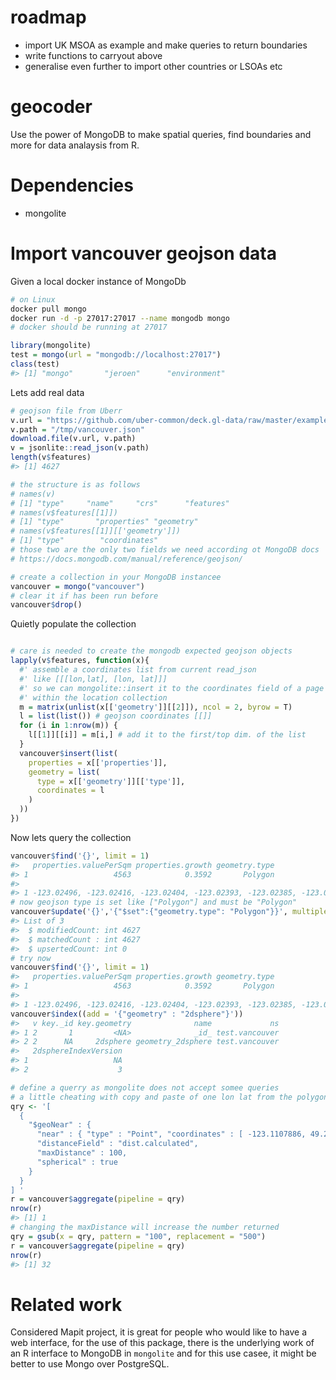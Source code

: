 
<!-- [![Travis build status](https://travis-ci.org/layik/geocoder.svg?branch=master)](https://travis-ci.org/layik/geocoder) -->

<!-- [![codecov](https://codecov.io/gh/layik/geocoder/branch/master/graph/badge.svg)](https://codecov.io/gh/layik/geocoder) -->

<!-- README.md is generated from README.Rmd. Please edit that file -->

# roadmap
 * import UK MSOA as example and make queries to return boundaries
 * write functions to carryout above
 * generalise even further to import other countries or LSOAs etc
 
# geocoder

Use the power of MongoDB to make spatial queries, find boundaries and
more for data analaysis from R.

# Dependencies

  - mongolite

# Import vancouver geojson data

Given a local docker instance of MongoDb

``` bash
# on Linux
docker pull mongo
docker run -d -p 27017:27017 --name mongodb mongo
# docker should be running at 27017
```

``` r
library(mongolite)
test = mongo(url = "mongodb://localhost:27017")
class(test)
#> [1] "mongo"       "jeroen"      "environment"
```

Lets add real data

``` r
# geojson file from Uberr
v.url = "https://github.com/uber-common/deck.gl-data/raw/master/examples/geojson/vancouver-blocks.json"
v.path = "/tmp/vancouver.json"
download.file(v.url, v.path)
v = jsonlite::read_json(v.path)
length(v$features)
#> [1] 4627

# the structure is as follows
# names(v)
# [1] "type"     "name"     "crs"      "features"
# names(v$features[[1]])
# [1] "type"       "properties" "geometry"
# names(v$features[[1]][['geometry']])
# [1] "type"        "coordinates"
# those two are the only two fields we need according ot MongoDB docs
# https://docs.mongodb.com/manual/reference/geojson/

# create a collection in your MongoDB instancee
vancouver = mongo("vancouver")
# clear it if has been run before
vancouver$drop()
```

Quietly populate the collection

``` r

# care is needed to create the mongodb expected geojson objects
lapply(v$features, function(x){
  #' assemble a coordinates list from current read_json
  #' like [[[lon,lat], [lon, lat]]]
  #' so we can mongolite::insert it to the coordinates field of a page
  #' within the location collection
  m = matrix(unlist(x[['geometry']][[2]]), ncol = 2, byrow = T)
  l = list(list()) # geojson coordinates [[]]
  for (i in 1:nrow(m)) {
    l[[1]][[i]] = m[i,] # add it to the first/top dim. of the list
  }
  vancouver$insert(list(
    properties = x[['properties']],
    geometry = list(
      type = x[['geometry']][['type']],
      coordinates = l
    )
  ))
})
```

Now lets query the collection

``` r
vancouver$find('{}', limit = 1)
#>   properties.valuePerSqm properties.growth geometry.type
#> 1                   4563            0.3592       Polygon
#>                                                                                                                                                             geometry.coordinates
#> 1 -123.02496, -123.02416, -123.02404, -123.02393, -123.02385, -123.02385, -123.02496, -123.02496, 49.24072, 49.24072, 49.24068, 49.24072, 49.24072, 49.24045, 49.24046, 49.24072
# now geojson type is set like ["Polygon"] and must be "Polygon"
vancouver$update('{}','{"$set":{"geometry.type": "Polygon"}}', multiple = TRUE)
#> List of 3
#>  $ modifiedCount: int 4627
#>  $ matchedCount : int 4627
#>  $ upsertedCount: int 0
# try now
vancouver$find('{}', limit = 1)
#>   properties.valuePerSqm properties.growth geometry.type
#> 1                   4563            0.3592       Polygon
#>                                                                                                                                                             geometry.coordinates
#> 1 -123.02496, -123.02416, -123.02404, -123.02393, -123.02385, -123.02385, -123.02496, -123.02496, 49.24072, 49.24072, 49.24068, 49.24072, 49.24072, 49.24045, 49.24046, 49.24072
vancouver$index((add = '{"geometry" : "2dsphere"}'))
#>   v key._id key.geometry              name             ns
#> 1 2       1         <NA>              _id_ test.vancouver
#> 2 2      NA     2dsphere geometry_2dsphere test.vancouver
#>   2dsphereIndexVersion
#> 1                   NA
#> 2                    3

# define a querry as mongolite does not accept somee queries
# a little cheating with copy and paste of one lon lat from the polygons in the data
qry <- '[
  {
    "$geoNear" : { 
      "near" : { "type" : "Point", "coordinates" : [ -123.1107886, 49.2718859 ] },
      "distanceField" : "dist.calculated",
      "maxDistance" : 100,
      "spherical" : true
    }
  }
] '
r = vancouver$aggregate(pipeline = qry)
nrow(r)
#> [1] 1
# changing the maxDistance will increase the number returned
qry = gsub(x = qry, pattern = "100", replacement = "500")
r = vancouver$aggregate(pipeline = qry)
nrow(r)
#> [1] 32
```

# Related work

Considered Mapit project, it is great for people who would like to have
a web interface, for the use of this package, there is the underlying
work of an R interface to MongoDB in `mongolite` and for this use casee,
it might be better to use Mongo over PostgreSQL.

